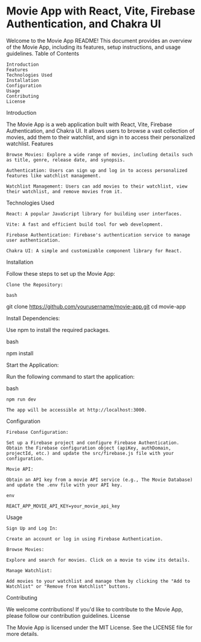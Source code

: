 # Movie App with React, Vite, Firebase Authentication, and Chakra UI

Welcome to the Movie App README! This document provides an overview of the Movie App, including its features, setup instructions, and usage guidelines.
Table of Contents

    Introduction
    Features
    Technologies Used
    Installation
    Configuration
    Usage
    Contributing
    License

Introduction

The Movie App is a web application built with React, Vite, Firebase Authentication, and Chakra UI. It allows users to browse a vast collection of movies, add them to their watchlist, and sign in to access their personalized watchlist.
Features

    Browse Movies: Explore a wide range of movies, including details such as title, genre, release date, and synopsis.

    Authentication: Users can sign up and log in to access personalized features like watchlist management.

    Watchlist Management: Users can add movies to their watchlist, view their watchlist, and remove movies from it.

Technologies Used

    React: A popular JavaScript library for building user interfaces.

    Vite: A fast and efficient build tool for web development.

    Firebase Authentication: Firebase's authentication service to manage user authentication.

    Chakra UI: A simple and customizable component library for React.

Installation

Follow these steps to set up the Movie App:

    Clone the Repository:

    bash

git clone https://github.com/yourusername/movie-app.git
cd movie-app

Install Dependencies:

Use npm to install the required packages.

bash

npm install

Start the Application:

Run the following command to start the application:

bash

    npm run dev

    The app will be accessible at http://localhost:3000.

Configuration

    Firebase Configuration:

    Set up a Firebase project and configure Firebase Authentication. Obtain the Firebase configuration object (apiKey, authDomain, projectId, etc.) and update the src/firebase.js file with your configuration.

    Movie API:

    Obtain an API key from a movie API service (e.g., The Movie Database) and update the .env file with your API key.

    env

    REACT_APP_MOVIE_API_KEY=your_movie_api_key

Usage

    Sign Up and Log In:

    Create an account or log in using Firebase Authentication.

    Browse Movies:

    Explore and search for movies. Click on a movie to view its details.

    Manage Watchlist:

    Add movies to your watchlist and manage them by clicking the "Add to Watchlist" or "Remove from Watchlist" buttons.

Contributing

We welcome contributions! If you'd like to contribute to the Movie App, please follow our contribution guidelines.
License

The Movie App is licensed under the MIT License. See the LICENSE file for more details.
